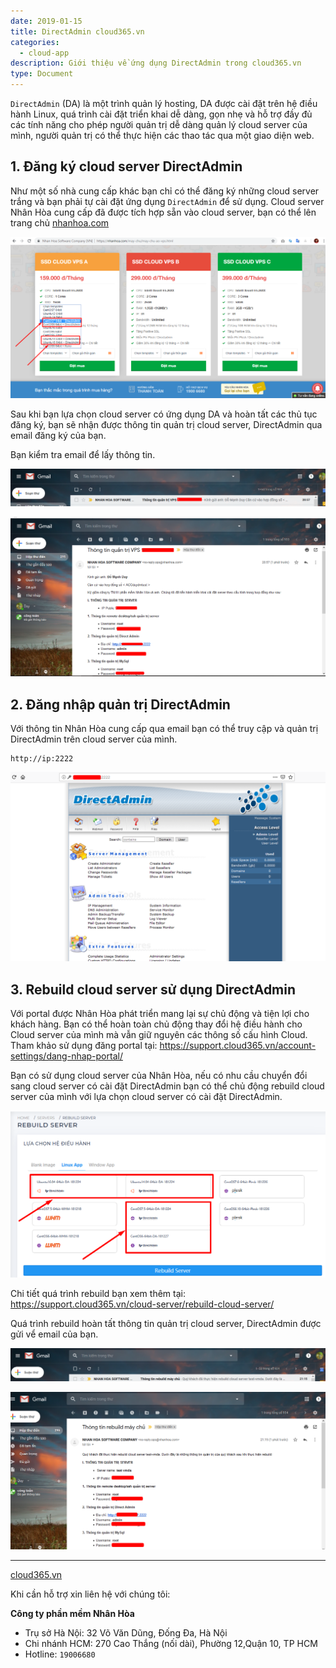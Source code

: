 ```yaml
---
date: 2019-01-15
title: DirectAdmin cloud365.vn
categories:
  - cloud-app
description: Giới thiệu về ứng dụng DirectAdmin trong cloud365.vn
type: Document
---
```


`DirectAdmin` (DA) là một trình quản lý hosting, DA được cài đặt trên hệ điều hành Linux, quá trình cài đặt triển khai dễ dàng, gọn nhẹ và hỗ trợ đầy đủ các tính năng cho phép người quản trị dễ dàng quản lý cloud server của mình, người quản trị có thể thực hiện các thao tác qua một giao diện web.

## 1. Đăng ký cloud server DirectAdmin

Như một số nhà cung cấp khác bạn chỉ có thể đăng ký những cloud server trắng và bạn phải tự cài đặt ứng dụng `DirectAdmin` để sử dụng. Cloud server Nhân Hòa cung cấp đã được tích hợp sẵn vào cloud server, bạn có thể lên trang chủ [nhanhoa.com](https://nhanhoa.com/)

![](/images/img-da-cloud365/Screenshot_759.png)

Sau khi bạn lựa chọn cloud server có ứng dụng DA và hoàn tất các thủ tục đăng ký, bạn sẽ nhận được thông tin quản trị cloud server, DirectAdmin qua email đăng ký của bạn.

Bạn kiểm tra email để lấy thông tin.

![](/images/img-da-cloud365/Screenshot_760.png)

![](/images/img-da-cloud365/Screenshot_761.png)

## 2. Đăng nhập quản trị DirectAdmin

Với thông tin Nhân Hòa cung cấp qua email bạn có thể truy cập và quản trị DirectAdmin trên cloud server của mình.

```
http://ip:2222
```
![](/images/img-da-cloud365/Screenshot_762.png)

## 3. Rebuild cloud server sử dụng DirectAdmin

Với portal được Nhân Hòa phát triển mang lại sự chủ động và tiện lợi cho khách hàng. Bạn có thể hoàn toàn chủ động thay đổi hệ điều hành cho Cloud server của mình mà vẫn giữ nguyên các thông số cấu hình Cloud.
Tham khảo sử dụng đăng portal tại: https://support.cloud365.vn/account-settings/dang-nhap-portal/

Bạn có sử dụng cloud server của Nhân Hòa, nếu có nhu cầu chuyển đổi sang cloud server có cài đặt DirectAdmin bạn có thể chủ động rebuild cloud server của mình với lựa chọn cloud server có cài đặt DirectAdmin.

![](/images/img-da-cloud365/Screenshot_763.png)

Chi tiết quá trình rebuild bạn xem thêm tại: https://support.cloud365.vn/cloud-server/rebuild-cloud-server/

Quá trình rebuild hoàn tất thông tin quản trị cloud server, DirectAdmin được gửi vể email của bạn.

![](/images/img-da-cloud365/Screenshot_764.png)

![](/images/img-da-cloud365/Screenshot_765.png)

---
[cloud365.vn](https://cloud365.vn/)

Khi cần hỗ trợ xin liên hệ với chúng tôi:

**Công ty phần mềm Nhân Hòa**
- Trụ sở Hà Nội: 32 Võ Văn Dũng, Đống Đa, Hà Nội
- Chi nhánh HCM: 270 Cao Thắng (nối dài), Phường 12,Quận 10, TP HCM
- Hotline: `19006680`